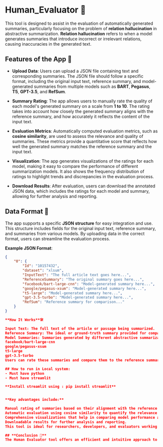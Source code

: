 # Human_Evaluator 📝

This tool is designed to assist in the evaluation of automatically generated summaries, particularly focusing on the problem of **relation hallucination** in abstractive summarization. **Relation hallucination** refers to when a model generates summaries that introduce incorrect or irrelevant relations, causing inaccuracies in the generated text.

## Features of the App 🚀

- **Upload Data**: Users can upload a JSON file containing text and corresponding summaries. The JSON file should follow a specific format, including the original input text, reference summary, and model-generated summaries from multiple models such as **BART**, **Pegasus**, **T5**, **GPT-3.5**, and **RefSum**.

- **Summary Rating**: The app allows users to manually rate the quality of each model's generated summary on a scale from **1 to 10**. The rating takes into account how closely the generated summary aligns with the reference summary, and how accurately it reflects the content of the input text.

- **Evaluation Metrics**: Automatically computed evaluation metrics, such as **cosine similarity**, are used to assess the relevance and quality of summaries. These metrics provide a quantitative score that reflects how well the generated summary matches the reference summary and the input text.

- **Visualization**: The app generates visualizations of the ratings for each model, making it easy to compare the performance of different summarization models. It also shows the frequency distribution of ratings to highlight trends and discrepancies in the evaluation process.

- **Download Results**: After evaluation, users can download the annotated JSON data, which includes the ratings for each model and summary, allowing for further analysis and reporting.

## Data Format 📁

The app supports a specific **JSON structure** for easy integration and use. This structure includes fields for the original input text, reference summary, and summaries from various models. By uploading data in the correct format, users can streamline the evaluation process.

**Example JSON Format**:

```json
{
    "0": {
        "Id": "10157432",
        "dataset": "xlsum",
        "InputText": "The full article text goes here...",
        "ReferenceSummary": "The original summary goes here...",
        "facebook/bart-large-cnn": "Model-generated summary here...",
        "google/pegasus-xsum": "Model-generated summary here...",
        "t5-large": "Model-generated summary here...",
        "gpt-3.5-turbo": "Model-generated summary here...",
        "RefSum": "Reference summary for comparison..."
    }
}

**How It Works**🛠️

Input Text: The full text of the article or passage being summarized.
Reference Summary: The ideal or ground-truth summary provided for comparison.
Model Summaries: Summaries generated by different abstractive summarization models such as:
facebook/bart-large-cnn
google/pegasus-xsum
t5-large
gpt-3.5-turbo
Users can rate these summaries and compare them to the reference summary using the app's features.

## How to run in Local system:
- Must have python
- Must have streamlit

**Install streamlit using : pip install streamlit**


**Key advantages include:**

Manual rating of summaries based on their alignment with the reference summary.
Automatic evaluation using cosine similarity to quantify the relevance and accuracy of the generated text.
Comprehensive visualizations that help in comparing model performance and rating trends.
Downloadable results for further analysis and reporting.
This tool is ideal for researchers, developers, and evaluators working in the field of Natural Language Processing (NLP), especially in tasks related to summarization and the detection of relation hallucinations. By providing a clear and structured workflow, it enables better understanding and improvement of summarization models.

## **Conclusion 🎯**
The Human Evaluator tool offers an efficient and intuitive approach to evaluating automatically generated summaries, specifically focusing on the problem of relation hallucination in abstractive summarization. By allowing users to upload structured JSON data, rate model summaries, and visualize the results, this tool provides a powerful mechanism to assess the performance of various summarization models.
